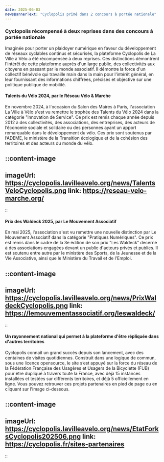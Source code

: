 ```yaml
---
date: 2025-06-03
newsBannerText: "Cyclopolis primé dans 2 concours à portée nationale"
---
```

### Cyclopolis récompensé à deux reprises dans des concours à portée nationale
Imaginée pour porter un plaidoyer numérique en faveur du développement de réseaux cyclables continus et sécurisés, la plateforme Cyclopolis de La Ville à Vélo a été récompensée à deux reprises. Ces distinctions démontrent l'intérêt de cette plateforme auprès d'un large public, des collectivités aux citoyens en passant par le monde associatif. Il démontre la force d'un collectif bénévole qui travaille main dans la main pour l'intérêt général, en leur fournissant des informations chiffrées, précises et objective sur une politique publique de mobilité.

#### Talents du Vélo 2024, par le Réseau Vélo & Marche
En novembre 2024, à l'occasion du Salon des Maires à Paris, l'association La Ville à Vélo s'est vu remettre le trophée des Talents du Vélo 2024 dans la catégorie "Innovation de Service". Ce prix est remis chaque année depuis 2012 à des collectivités, des associations, des entreprises, des acteurs de l’économie sociale et solidaire ou des personnes ayant un apport remarquable dans le développement du vélo. Ces prix sont soutenus par l’ADEME, le ministère de la Transition écologique et de la cohésion des territoires et des acteurs du monde du vélo.

::content-image
---
imageUrl: https://cyclopolis.lavilleavelo.org/news/TalentsVeloCyclopolis.png
link: https://reseau-velo-marche.org/
---
::

#### Prix des Waldeck 2025, par Le Mouvement Associatif
En mai 2025, l'association s'est vu remettre une nouvelle distinction par Le Mouvement Associatif dans la catégorie "Pratiques Numériques". Ce prix est remis dans le cadre de la 3e édition de son prix "Les Waldeck" decerné à des associations engagées devant un public d'acteurs privés et publics. Il est soutenu entre autre par le ministère des Sports, de la Jeunesse et de la Vie Associative, ainsi que le Ministère du Travail et de l'Emploi.

::content-image
---
imageUrl: https://cyclopolis.lavilleavelo.org/news/PrixWaldeckCyclopolis.png
link: https://lemouvementassociatif.org/leswaldeck/
---
::

#### Un rayonnement national qui permet à la plateforme d'être répliquée dans d'autres territoires
Cyclopolis connaît un grand succès depuis son lancement, avec des centaines de visites quotidiennes. Construit dans une logique de commun, sous une licence opensource, le site s’est appuyé sur la force du réseau de la Fédération Française des Usagères et Usagers de la Bicyclette (FUB) pour être dupliqué à travers toute la France, avec déjà 15 instances installées et testées sur différents territoires, et déjà 5 officiellement en ligne. Vous pouvez retrouver ces projets partenaires en pied de page ou en cliquant sur l'image ci-dessous.

::content-image
---
imageUrl: https://cyclopolis.lavilleavelo.org/news/EtatForksCyclopolis202506.png
link: https://cyclopolis.fr/sites-partenaires
---
::

